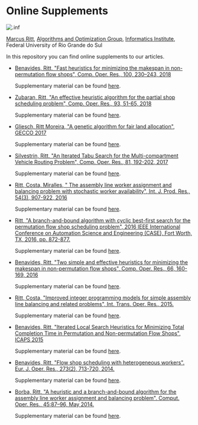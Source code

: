 # Online Supplements

![.inf](http://www.inf.ufrgs.br/site/wp-content/uploads/2017/09/logo-inf-200x115.jpg)

[Marcus Ritt](http://www.inf.ufrgs.br/~mrpritt), [Algorithms and Optimization Group](http://www.inf.ufrgs.br/~mrpritt/doku.php?id=algoritmos), [Informatics Institute](http://www.inf.ufrgs.br), Federal University of Rio Grande do Sul

In this repository you can find online supplements to our articles.

* [Benavides, Ritt, "Fast heuristics for minimizing the makespan in non-permutation flow shops", Comp. Oper. Res., 100, 230–243, 2018](https://doi.org/10.1016/j.cor.2018.07.017)

    Supplementary material can be found [here](http://inf.ufrgs.br/algopt/npfs2).
* [Zubaran, Ritt, "An effective heuristic algorithm for the partial shop scheduling problem", Comp. Oper. Res., 93, 51-65, 2018](https://doi.org/10.1016/j.cor.2018.01.015)

    Supplementary material can be found [here](http://inf.ufrgs.br/algopt/pssp).
* [Gliesch, Ritt Moreira, "A genetic algorithm for fair land allocation", GECCO 2017](http://dx.doi.org/10.1145/3071178.3071313)

    Supplementary material can be found [here](http://inf.ufrgs.br/algopt/proterra).
* [Silvestrin, Ritt, "An Iterated Tabu Search for the Multi-compartment Vehicle Routing Problem", Comp. Oper. Res., 81, 192-202, 2017](http://dx.doi.org/10.1016/j.cor.2016.12.023)

    Supplementary material can be found [here](http://inf.ufrgs.br/algopt/MCVRP).
* [Ritt, Costa, Miralles, " The assembly line worker assignment and balancing problem with stochastic worker availability", Int. J. Prod. Res., 54(3), 907-922, 2016](http://dx.doi.org/10.1080/00207543.2015.1108534)

    Supplementary material can be found [here](http://www.inf.ufrgs.br/algopt/salwabp).
* [Ritt, "A branch-and-bound algorithm with cyclic best-first search for the permutation flow shop scheduling problem", 2016 IEEE International Conference on Automation Science and Engineering (CASE), Fort Worth, TX, 2016, pp. 872-877.](https://doi.org/10.1109/COASE.2016.7743493)

    Supplementary material can be found [here](http://inf.ufrgs.br/algopt/pfssp-cbfs).
* [Benavides, Ritt, "Two simple and effective heuristics for minimizing the makespan in non-permutation flow shops", Comp. Oper. Res., 66, 160-169, 2016](http://dx.doi.org/10.1016/j.cor.2015.08.001)

    Supplementary material can be found [here](http://inf.ufrgs.br/algopt/npfs).
* [Ritt, Costa, "Improved integer programming models for simple assembly line balancing and related problems", Int. Trans. Oper. Res., 2015.](http://dx.doi.org/10.1111/itor.12206)

    Supplementary material can be found [here](http://www.inf.ufrgs.br/algopt/albp).
* [Benavides, Ritt, "Iterated Local Search Heuristics for Minimizing Total Completion Time in Permutation and Non-permutation Flow Shops", ICAPS 2015](https://www.aaai.org/ocs/index.php/ICAPS/ICAPS15/paper/view/10545)

    Supplementary material can be found [here](npcsum).
* [Benavides, Ritt, "Flow shop scheduling with heterogeneous workers". Eur. J. Oper. Res., 273(2), 713-720, 2014.](http://dx.doi.org/10.1016/j.ejor.2014.02.012)

    Supplementary material can be found [here](http://inf.ufrgs.br/algopt/hetFS).
* [Borba, Ritt, "A heuristic and a branch-and-bound algorithm for the assembly line worker assignment and balancing problem". Comput. Oper. Res., 45:87–96, May 2014.](http://dx.doi.org/10.1016/j.cor.2013.12.002)

    Supplementary material can be found [here](http://inf.ufrgs.br/algopt/alwabp2).
